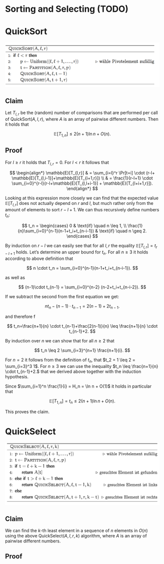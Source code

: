 # Sorting and Selecting (TODO)

# QuickSort

![Untitled](Sorting%20and%20Selecting%20(TODO)%202b7f52e90ad64c56b49053b5666629ef/Untitled.png)

## Claim

Let $T_{l,r}$ be the (random) number of comparisons that are performed per call of $\text{QuickSort}(A,l,r)$, where $A$ is an array of pairwise different numbers. Then it holds that 

$$
\mathbb{E}[T_{1,n}] \leq 2(n+1) \ln n + O(n).
$$

## Proof

For $l \geq r$ it holds that $T_{l,r} = 0$. For $l \lt r$ it follows that 

$$
\begin{align*}
\mathbb{E}[T_{l,r}] & = \sum_{i=l}^r \Pr[t=i] \cdot (r-l+ \mathbb{E}[T_{l,i-1}]+\mathbb{E}[T_{i+1,r}]) \\
& = \frac{1}{r-l+1} \cdot \sum_{i=0}^{r-l}(r-l+\mathbb{E}[T_{l,l+i-1}] + \mathbb{E}[T_{l+i+1,r}]).
\end{align*}
$$

Looking at this expression more closely we can find that the expected value $\mathbb{E}[T_{l,r}]$ does not actually depend on $r$ and $l$, but much rather only from the amount of elements to sort $r-l+1$. We can thus recursively define numbers $t_n$: 

$$
t_n = \begin{cases}
0 & \text{if} \quad n \leq 1, \\
\frac{1}{n}\sum_{i=0}^{n-1}(n-1+t_i+t_{n-i-1}) & \text{if} \quad n \geq 2.
\end{cases}
$$

By induction on $r-l$ we can easily see that for all $l,r$ the equality $\mathbb{E}[T_{l,r}]=t_{r-l+1}$ holds. Let’s determine an upper bound for $t_n$. For all $n \geq 3$ it holds according to above definition that 

$$
n \cdot t_n = \sum_{i=0}^{n-1}(n-1+t_i+t_{n-i-1}).
$$

as well as 

$$
(n-1)\cdot t_{n-1} = \sum_{i=0}^{n-2} (n-2+t_i+t_{n-i-2}).
$$

If we subtract the second from the first equation we get: 

$$
nt_n - (n-1)\cdot t_{n-1} = 2(n-1)+2t_{n-1}.
$$

and therefore f

$$
t_n=\frac{n+1}{n} \cdot t_{n-1}+\frac{2(n-1)}{n} \leq \frac{n+1}{n} \cdot t_{n-1}+2.
$$

By induction over $n$ we can show that for all $n \geq 2$ that 

$$
t_n \leq 2 \sum_{i=3}^{n+1} \frac{n+1}{i}.
$$

For $n=2$ it follows from the definition of $t_n$, that $t_2 = 1 \leq 2 = \sum_{i=3}^3 1$. For $n \geq 3$ we can use the inequality $t_n \leq \frac{n+1}{n} \cdot t_{n-1}+2.$ that we derived above together with the induction hypothesis.

Since $\sum_{i=1}^n \frac{1}{i} = H_n = \ln n + O(1)$ it holds in particular that 

$$
\mathbb{E}[T_{1,n}] = t_n \leq 2(n+1) \ln n + O(n).
$$

This proves the claim.

# QuickSelect

![Untitled](Sorting%20and%20Selecting%20(TODO)%202b7f52e90ad64c56b49053b5666629ef/Untitled%201.png)

## Claim

We can find the $k$-th least element in a sequence of $n$ elements in $O(n)$ using the above $\text{QuickSelect}(A,l,r,k)$ algorithm, where $A$ is an array of pairwise different numbers.

## Proof